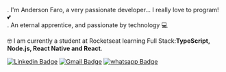 . I'm Anderson Faro, a very passionate developer... I really love to program! 💕 <br/>
. An eternal apprentice, and passionate by technology 💻

🤓 I am currently a student at Rocketseat learning Full Stack:<b>TypeScript, Node.js, React Native and React</b>. <br/>

[![Linkedin Badge](https://img.shields.io/badge/Linkedin-network-blue)](https://www.linkedin.com/in/faroanderson/) [![Gmail Badge](https://img.shields.io/badge/Gmail-email-green)](mailto:faro.anderson@gmail.com) [![whatsapp Badge](https://img.shields.io/badge/Phone-Whatsapp-green)](https://img.shields.io/badge/Phone-Whatsapp-green)



